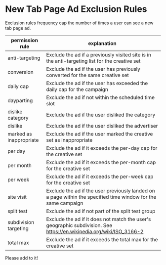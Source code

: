 # New Tab Page Ad Exclusion Rules

Exclusion rules frequency cap the number of times a user can see a new tab page ad.

| permission rule  | explanation  |
|---|---|
| anti-targeting  | Exclude the ad if a previously visited site is in the anti-targeting list for the creative set  |
| conversion  | Exclude the ad if the user has previously converted for the same creative set  |
| daily cap  | Exclude the ad if the user has exceeded the daily cap for the campaign  |
| dayparting  | Exclude the ad if not within the scheduled time slot  |
| dislike category  | Exclude the ad if the user disliked the category  |
| dislike  | Exclude the ad if the user disliked the advertiser  |
| marked as inappropriate  | Exclude the ad if the user marked the creative set as inappropriate  |
| per day  | Exclude the ad if it exceeds the per-day cap for the creative set  |
| per month  | Exclude the ad if it exceeds the per-month cap for the creative set  |
| per week  | Exclude the ad if it exceeds the per-week cap for the creative set  |
| site visit  | Exclude the ad if the user previously landed on a page within the specified time window for the same campaign  |
| split test  | Exclude the ad if not part of the split test group  |
| subdivision targeting  | Exclude the ad if it does not match the user's geographic subdivision. See https://en.wikipedia.org/wiki/ISO_3166-2  |
| total max  | Exclude the ad if it exceeds the total max for the creative set  |

Please add to it!

